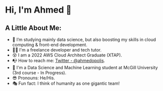 # Hi, I'm Ahmed 👋

## A Little About Me:

- :telescope: I’m studying mainly data science, but also boosting my skills in cloud computing & front-end development.
- :man_technologist: I'm a freelance developer and tech tutor.
- :dizzy_face: I am a 2022 AWS Cloud Architect Graduate (XTAP).
- :mailbox_with_no_mail: How to reach me: [Twitter - @ahmedopolis](https://twitter.com/ahmedopolis).
- :closed_book: I'm a Data Science and Machine Learning student at McGill University (3rd course - In Progress).
- :sunglasses: Pronouns: He/His.
- :performing_arts: Fun fact: I think of humanity as one gigantic team!
